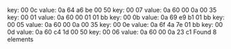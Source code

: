 key: 00 0c  value: 0a 64 a6 be 00 50
key: 00 07  value: 0a 60 00 0a 00 35
key: 00 01  value: 0a 60 00 01 01 bb
key: 00 0b  value: 0a 69 e9 b1 01 bb
key: 00 05  value: 0a 60 00 0a 00 35
key: 00 0e  value: 0a 6f 4a 7e 01 bb
key: 00 0d  value: 0a 60 c4 1d 00 50
key: 00 06  value: 0a 60 00 0a 23 c1
Found 8 elements
